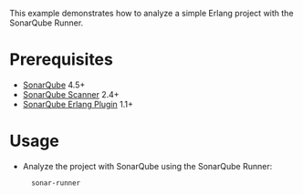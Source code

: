 This example demonstrates how to analyze a simple Erlang project with the SonarQube Runner.

Prerequisites
=============
* [SonarQube](http://www.sonarsource.org/downloads/) 4.5+
* [SonarQube Scanner](http://docs.sonarqube.org/display/SONAR/Analyzing+with+SonarQube+Scanner) 2.4+
* [SonarQube Erlang Plugin](https://github.com/SonarCommunity/sonar-erlang) 1.1+

Usage
=====
* Analyze the project with SonarQube using the SonarQube Runner:

        sonar-runner

